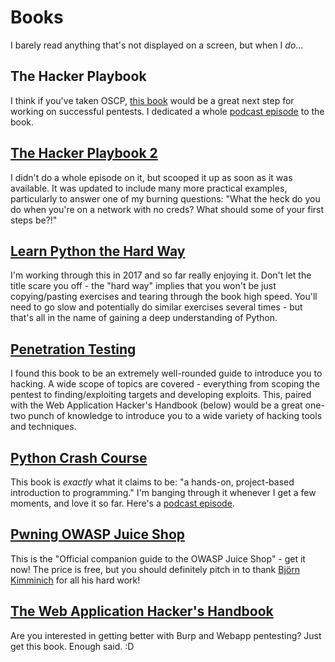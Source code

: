 # Books
I barely read anything that's not displayed on a screen, but when I *do*...

The Hacker Playbook
-----
I think if you've taken OSCP, [this book](http://www.amazon.com/Hacker-Playbook-Practical-Penetration-Testing/dp/1494932636) would be a great next step for working on successful pentests.  I dedicated a whole [podcast episode](https://media.zencast.fm/embed/7-minute-security-podcast-podcast/34.mp3') to the book.

[The Hacker Playbook 2](http://www.amazon.com/Hacker-Playbook-Practical-Penetration-Testing/dp/1512214566)
-----
I didn't do a whole episode on it, but scooped it up as soon as it was available.  It was updated to include many more practical examples, particularly to answer one of my burning questions: "What the heck do you do when you're on a network with no creds?  What should some of your first steps be?!"

[Learn Python the Hard Way](https://www.amazon.com/Learn-Python-Hard-Way-Introduction/dp/0321884914)
-----
I'm working through this in 2017 and so far really enjoying it.  Don't let the title scare you off - the "hard way" implies that you won't be just copying/pasting exercises and tearing through the book high speed.  You'll need to go slow and potentially do similar exercises several times - but that's all in the name of gaining a deep understanding of Python.

[Penetration Testing](https://www.amazon.com/Penetration-Testing-Hands-Introduction-Hacking/dp/1593275641)
-----
I found this book to be an extremely well-rounded guide to introduce you to hacking.  A wide scope of topics are covered - everything from scoping the pentest to finding/exploiting targets and developing exploits.  This, paired with the Web Application Hacker's Handbook (below) would be a great one-two punch of knowledge to introduce you to a wide variety of hacking tools and techniques.

[Python Crash Course](https://www.nostarch.com/pythoncrashcourse)
-----
This book is *exactly* what it claims to be: "a hands-on, project-based introduction to programming."  I'm banging through it whenever I get a few moments, and love it so far.  Here's a [podcast episode](https://media.zencast.fm/embed/7-minute-security-podcast-podcast/137.mp3).

[Pwning OWASP Juice Shop](https://leanpub.com/juice-shop)
-----
This is the "Official companion guide to the OWASP Juice Shop" - get it now!  The price is free, but you should definitely pitch in to thank [Björn Kimminich](https://leanpub.com/u/bkimminich) for all his hard work!

[The Web Application Hacker's Handbook](http://www.amazon.com/Web-Application-Hackers-Handbook-Exploiting/dp/1118026470)
-----
Are you interested in getting better with Burp and Webapp pentesting?  Just get this book.  Enough said.  :D
